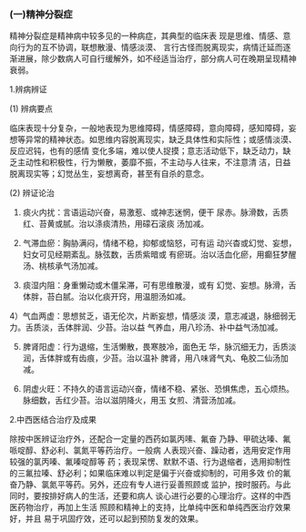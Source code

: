 ###  (一)精神分裂症

精神分裂症是精神病中较多见的一种病症，其典型的临床表 现是思维、情感、意向行为的互不协调，联想散漫、情感淡漠、 言行古怪而脱离现实，病情迁延而逐渐进展，除少数病人可自行缓解外，如不经适当治疗，部分病人可在晚期呈现精神衰弱。  

1.辨病辨证 

(1)   辨病要点 

临床表现十分复杂，一般地表现为思维障碍，情感障碍，意向障碍，感知障碍，妄想等异常的精神状态。如思维内容脱离现实，缺乏具体性和实际性；或感情淡漠、反应迟钝，也有的感情 变化多端，难以使人捉摸；意志活动低下，缺乏动力，缺乏主动性和积极性，行为懒散，萎靡不振，不主动与人往来，不注意清 洁，日益脱离现实等；幻觉丛生，妄想离奇，甚至有自杀的意念。 

(2)   辨证论治 

1) 痰火内扰：言语运动兴奋，易激惹、或神志迷惘，便干  尿赤。脉滑数，舌质红、苔黄或腻。治以涤痰清热，用礞石滚痰 汤加减。 

2) 气滞血瘀：胸胁满闷，情绪不稳，抑郁或恼怒，可有运  动兴杳或幻觉、妄想，妇女可见经期紊乱。脉弦数，舌质紫暗或 有瘀斑。治以活血化瘀，用癫狂梦醒汤、桃核承气汤加减。 

3) 痰湿内阻：身重懒动或木僵呆滞，可有思维散漫，或有  幻觉、妄想。脉滑，舌体胖，苔白腻。治以化痰开窍，用温胆汤如减。  

4）气血两虚：思想贫乏，语无伦次，片断妄想，情感淡 漠，意志减退，脉细弱无力。舌质淡，舌体胖润、少苔。治以益 气养血，用八珍汤、补中益气汤加减。

5) 脾肾阳虚：行为退缩，生活懒散，畏寒肢冷，面色无  华，脉沉细无力，舌质淡润，舌体胖或有齿痕，少苔。治以温补 脾肾，用八味肾气丸、龟胶二仙汤加减。 

6) 阴虚火旺：不持久的语言运动兴奋，情绪不稳、紧张、恐惧焦虑，五心烦热。脉细数，舌红少苔。治以滋阴降火，用玉 女煎、清营汤加减。  

2.中西医结合治疗及成果 

除按中医辨证治疗外，还配合一定量的西药如氯丙嗉、氟奋  乃静、甲硫达嗪、氟哌啶醇、舒必利、氯氮平等药治疗。一般病 人表现兴奋、躁动者，选用安定作用较强的氯丙嗪、氟嗪啶醇等 药；表现呆愣、默默不语、行为退缩者，选用抑制性的三氟拉嗪、舒必利；如果临床难以判定是偏于兴奋或抑制的，可用多效 价的氟奋乃静、氯氮平等药。另外，还应有专人进行妥善照顾或 监护，按时服药。与此同时，要按排好病人的生活，还要和病人  谈心进行必要的心理治疗。这样的中西医药物治疗，再加上生活 照顾和精神上的支持，比单纯中医和单纯西医治疗效果好，并且 易于巩固疗效，还可以起到预防复发的效果。 
